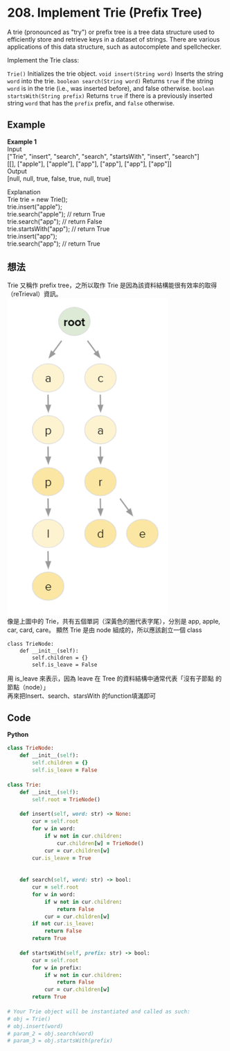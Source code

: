 # 208. Implement Trie (Prefix Tree)
A trie (pronounced as "try") or prefix tree is a tree data structure used to efficiently store and retrieve keys in a dataset of strings. There are various applications of this data structure, such as autocomplete and spellchecker.

Implement the Trie class:

`Trie()` Initializes the trie object.
`void insert(String word)` Inserts the string `word` into the trie.
`boolean search(String word)` Returns `true` if the string `word` is in the trie (i.e., was inserted before), and false otherwise.
`boolean startsWith(String prefix)` Returns `true` if there is a previously inserted string `word` that has the `prefix` prefix, and `false` otherwise.
 
## Example
**Example 1**  
Input  
["Trie", "insert", "search", "search", "startsWith", "insert", "search"]  
[[], ["apple"], ["apple"], ["app"], ["app"], ["app"], ["app"]]  
Output  
[null, null, true, false, true, null, true]  
  
Explanation  
Trie trie = new Trie();  
trie.insert("apple");  
trie.search("apple");   // return True  
trie.search("app");     // return False  
trie.startsWith("app"); // return True  
trie.insert("app");  
trie.search("app");     // return True  

## 想法
Trie 又稱作 prefix tree，之所以取作 Trie 是因為該資料結構能很有效率的取得（reTrieval）資訊。  
![Image](https://github.com/Adalyne/Leetcode/blob/de626bba7a0cb518d6152bda752172575d8f89e6/Trie/Image/Trie%20Tree.png)  
像是上圖中的 Trie，共有五個單詞（深黃色的圈代表字尾），分別是 app, apple, car, card, care。
顯然 Trie 是由 node 組成的，所以應該創立一個 class
```
class TrieNode:
    def __init__(self):
        self.children = {}
        self.is_leave = False
```
用 is_leave 來表示，因為 leave 在 Tree 的資料結構中通常代表「沒有子節點 的 節點（node）」  
再來把Insert、search、starsWith 的function填滿即可

## Code
**Python**
```ruby
class TrieNode:
    def __init__(self):
        self.children = {}
        self.is_leave = False

class Trie:
    def __init__(self):
        self.root = TrieNode()

    def insert(self, word: str) -> None:
        cur = self.root
        for w in word:
            if w not in cur.children:
                cur.children[w] = TrieNode()
            cur = cur.children[w]
        cur.is_leave = True


    def search(self, word: str) -> bool:
        cur = self.root
        for w in word:
            if w not in cur.children:
                return False
            cur = cur.children[w]
        if not cur.is_leave:
            return False
        return True

    def startsWith(self, prefix: str) -> bool:
        cur = self.root
        for w in prefix:
            if w not in cur.children:
                return False
            cur = cur.children[w]
        return True

# Your Trie object will be instantiated and called as such:
# obj = Trie()
# obj.insert(word)
# param_2 = obj.search(word)
# param_3 = obj.startsWith(prefix)
```
